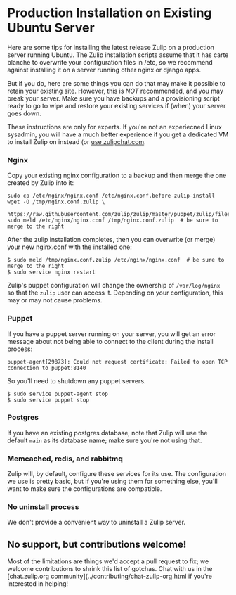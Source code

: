 # Production Installation on Existing Ubuntu Server

Here are some tips for installing the latest release Zulip on a
production server running Ubuntu. The Zulip installation scripts
assume that it has carte blanche to overwrite your configuration files
in /etc, so we recommend against installing it on a server running
other nginx or django apps.

But if you do, here are some things you can do that may make it
possible to retain your existing site. However, this is *NOT*
recommended, and you may break your server. Make sure you have backups
and a provisioning script ready to go to wipe and restore your
existing services if (when) your server goes down.

These instructions are only for experts.  If you're not an experiecned
Linux sysadmin, you will have a much better experience if you get a
dedicated VM to install Zulip on instead (or [use zulipchat.com](https://zulipchat.com).

### Nginx

Copy your existing nginx configuration to a backup and then merge the
one created by Zulip into it:

```shell
sudo cp /etc/nginx/nginx.conf /etc/nginx.conf.before-zulip-install
wget -O /tmp/nginx.conf.zulip \
    https://raw.githubusercontent.com/zulip/zulip/master/puppet/zulip/files/nginx/nginx.conf
sudo meld /etc/nginx/nginx.conf /tmp/nginx.conf.zulip  # be sure to merge to the right
```

After the zulip installation completes, then you can overwrite (or
merge) your new nginx.conf with the installed one:

```shell
$ sudo meld /tmp/nginx.conf.zulip /etc/nginx/nginx.conf  # be sure to merge to the right
$ sudo service nginx restart
```

Zulip's puppet configuration will change the ownership of
`/var/log/nginx` so that the `zulip` user can access it.  Depending on
your configuration, this may or may not cause problems.

### Puppet

If you have a puppet server running on your server, you will get an
error message about not being able to connect to the client during the
install process:

```shell
puppet-agent[29873]: Could not request certificate: Failed to open TCP connection to puppet:8140
```

So you'll need to shutdown any puppet servers.

```shell
$ sudo service puppet-agent stop
$ sudo service puppet stop
```

### Postgres

If you have an existing postgres database, note that Zulip will use
the default `main` as its database name; make sure you're not using
that.

### Memcached, redis, and rabbitmq

Zulip will, by default, configure these services for its use.  The
configuration we use is pretty basic, but if you're using them for
something else, you'll want to make sure the configurations are
compatible.

### No uninstall process

We don't provide a convenient way to uninstall a Zulip server.

## No support, but contributions welcome!

Most of the limitations are things we'd accept a pull request to fix;
we welcome contributions to shrink this list of gotchas.  Chat with us
in the [chat.zulip.org community](../contributing/chat-zulip-org.html if you're
interested in helping!
